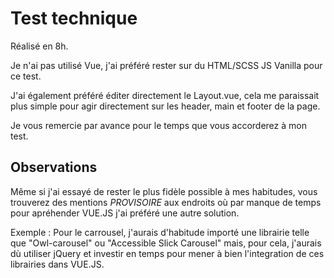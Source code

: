 # Test technique

Réalisé en 8h.

Je n'ai pas utilisé Vue, j'ai préféré rester sur du HTML/SCSS JS Vanilla pour ce test.

J'ai également préféré éditer directement le Layout.vue, cela me paraissait plus simple pour agir directement sur les header, main et footer de la page.
  
Je vous remercie par avance pour le temps que vous accorderez à mon test.

## Observations
  
Même si j'ai essayé de rester le plus fidèle possible à mes habitudes, vous trouverez des mentions *PROVISOIRE* aux endroits où par manque de temps pour apréhender VUE.JS j'ai préféré une autre solution. 
  
Exemple : Pour le carrousel, j'aurais d'habitude importé une librairie telle que "Owl-carousel" ou "Accessible Slick Carousel" mais, pour cela, j'aurais dù utiliser jQuery et investir en temps pour mener à bien l'integration de ces librairies dans VUE.JS.
